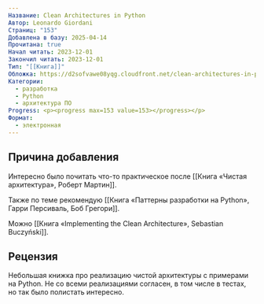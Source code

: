 ```yaml
---
Название: Clean Architectures in Python
Автор: Leonardo Giordani
Страниц: "153"
Добавлена в базу: 2025-04-14
Прочитана: true
Начал читать: 2023-12-01
Закончил читать: 2023-12-01
Тип: "[[Книга]]"
Обложка: https://d2sofvawe08yqg.cloudfront.net/clean-architectures-in-python/s_hero?1620581245
Категории:
  - разработка
  - Python
  - архитектура ПО
Progress: <p><progress max=153 value=153></progress></p>
Формат:
  - электронная
---
```

## Причина добавления

Интересно было почитать что-то практическое после [[Книга «Чистая архитектура», Роберт Мартин]].

Также по теме рекомендую [[Книга «Паттерны разработки на Python», Гарри Персиваль, Боб Грегори]].

Можно [[Книга «Implementing the Clean Architecture», Sebastian Buczyński]].

## Рецензия

Небольшая книжка про реализацию чистой архитектуры с примерами на Python. Не со всеми реализациями согласен, в том числе в тестах, но так было полистать интересно.